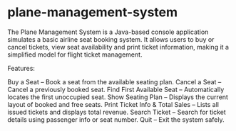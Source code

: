 # plane-management-system
The Plane Management System is a Java-based console application simulates a basic airline seat booking system. It allows users to buy or cancel tickets, view seat availability and print ticket information, making it a simplified model for flight ticket management.

 Features:

 Buy a Seat – Book a seat from the available seating plan.
 Cancel a Seat – Cancel a previously booked seat.
 Find First Available Seat – Automatically locates the first unoccupied seat.
 Show Seating Plan – Displays the current layout of booked and free seats.
 Print Ticket Info & Total Sales – Lists all issued tickets and displays total revenue.
 Search Ticket – Search for ticket details using passenger info or seat number.
 Quit – Exit the system safely.
